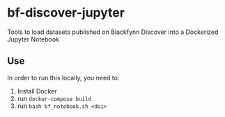 # bf-discover-jupyter
Tools to load datasets published on Blackfynn Discover into a Dockerized Jupyter Notebook

## Use

In order to run this locally, you need to:
1) Install Docker
2) run `docker-compose build`
3) run `bash bf_notebook.sh <doi>`
